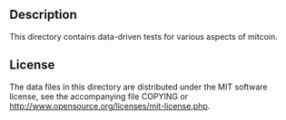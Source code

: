 Description
------------

This directory contains data-driven tests for various aspects of mitcoin.

License
--------

The data files in this directory are distributed under the MIT software
license, see the accompanying file COPYING or
http://www.opensource.org/licenses/mit-license.php.

